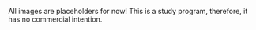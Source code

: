 All images are placeholders for now!
This is a study program, therefore, it has no commercial intention.
